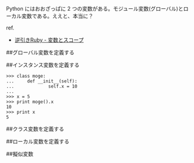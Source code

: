 Python にはおおざっぱに 2 つの変数がある。モジュール変数(グローバル)とローカル変数である。ええと、本当に？

ref. 

* [逆引きRuby - 変数とスコープ](http://www.namaraii.com/rubytips/?%CA%D1%BF%F4%A4%C8%A5%B9%A5%B3%A1%BC%A5%D7)

##グローバル変数を定義する

##インスタンス変数を定義する

    >>> class moge:
    ...     def __init__(self):
    ...             self.x = 10
    ...
    >>> x = 5
    >>> print moge().x
    10
    >>> print x
    5


##クラス変数を定義する

##ローカル変数を定義する



##擬似変数
